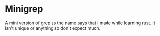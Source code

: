 # Minigrep
A mini version of grep as the name says that i made while learning rust.
It isn't unique or anything so don't expect much.
